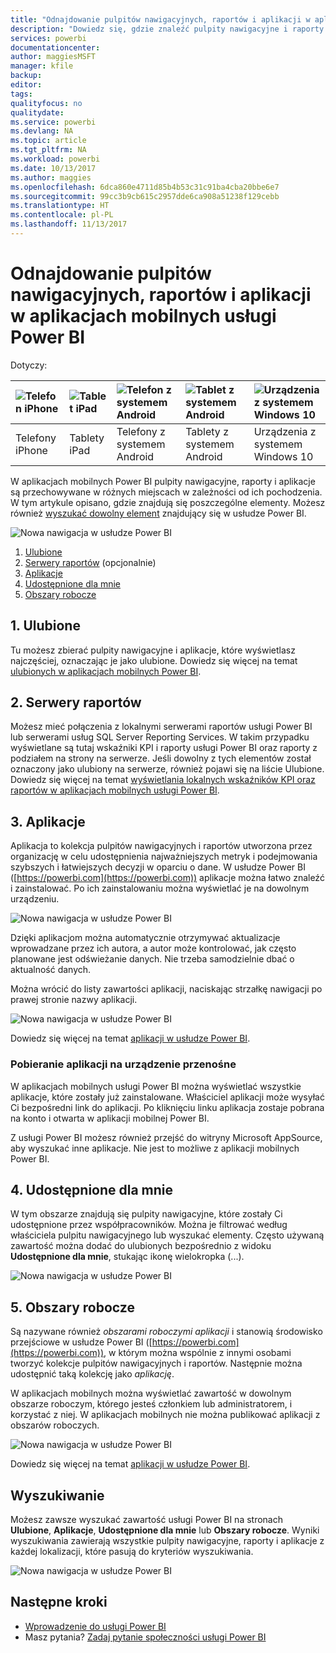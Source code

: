 ```yaml
---
title: "Odnajdowanie pulpitów nawigacyjnych, raportów i aplikacji w aplikacjach mobilnych usługi Power BI"
description: "Dowiedz się, gdzie znaleźć pulpity nawigacyjne i raporty w aplikacjach mobilnych usługi Power BI w zależności od ich pochodzenia."
services: powerbi
documentationcenter: 
author: maggiesMSFT
manager: kfile
backup: 
editor: 
tags: 
qualityfocus: no
qualitydate: 
ms.service: powerbi
ms.devlang: NA
ms.topic: article
ms.tgt_pltfrm: NA
ms.workload: powerbi
ms.date: 10/13/2017
ms.author: maggies
ms.openlocfilehash: 6dca860e4711d85b4b53c31c91ba4cba20bbe6e7
ms.sourcegitcommit: 99cc3b9cb615c2957dde6ca908a51238f129cebb
ms.translationtype: HT
ms.contentlocale: pl-PL
ms.lasthandoff: 11/13/2017
---
```

# <a name="find-your-dashboards-reports-and-apps-in-the-power-bi-mobile-apps"></a>Odnajdowanie pulpitów nawigacyjnych, raportów i aplikacji w aplikacjach mobilnych usługi Power BI
Dotyczy:

| ![Telefon iPhone](media/mobile-apps-find-content-mobile-devices/iphone-logo-50-px.png) | ![Tablet iPad](media/mobile-apps-find-content-mobile-devices/ipad-logo-50-px.png) | ![Telefon z systemem Android](media/mobile-apps-find-content-mobile-devices/android-phone-logo-50-px.png) | ![Tablet z systemem Android](media/mobile-apps-find-content-mobile-devices/android-tablet-logo-50-px.png) | ![Urządzenia z systemem Windows 10](media/mobile-apps-find-content-mobile-devices/win-10-logo-50-px.png) |
|:--- |:--- |:--- |:--- |:--- |
| Telefony iPhone |Tablety iPad |Telefony z systemem Android |Tablety z systemem Android |Urządzenia z systemem Windows 10 |

W aplikacjach mobilnych Power BI pulpity nawigacyjne, raporty i aplikacje są przechowywane w różnych miejscach w zależności od ich pochodzenia. W tym artykule opisano, gdzie znajdują się poszczególne elementy. Możesz również [wyszukać dowolny element](mobile-apps-find-content-mobile-devices.md#search) znajdujący się w usłudze Power BI. 

![Nowa nawigacja w usłudze Power BI](media/mobile-apps-find-content-mobile-devices/power-bi-mobile-find-content.png)

1. [Ulubione](mobile-apps-find-content-mobile-devices.md#1-favorites)
2. [Serwery raportów](mobile-apps-find-content-mobile-devices.md#2-report-servers) (opcjonalnie)
3. [Aplikacje](mobile-apps-find-content-mobile-devices.md#3-apps)
4. [Udostępnione dla mnie](mobile-apps-find-content-mobile-devices.md#4-shared-with-me)
5. [Obszary robocze](mobile-apps-find-content-mobile-devices.md#5-workspaces)

## <a name="1-favorites"></a>1. Ulubione
Tu możesz zbierać pulpity nawigacyjne i aplikacje, które wyświetlasz najczęściej, oznaczając je jako ulubione. Dowiedz się więcej na temat [ulubionych w aplikacjach mobilnych Power BI](mobile-apps-favorites.md).

## <a name="2-report-servers"></a>2. Serwery raportów
Możesz mieć połączenia z lokalnymi serwerami raportów usługi Power BI lub serwerami usług SQL Server Reporting Services. W takim przypadku wyświetlane są tutaj wskaźniki KPI i raporty usługi Power BI oraz raporty z podziałem na strony na serwerze. Jeśli dowolny z tych elementów został oznaczony jako ulubiony na serwerze, również pojawi się na liście Ulubione. Dowiedz się więcej na temat [wyświetlania lokalnych wskaźników KPI oraz raportów w aplikacjach mobilnych usługi Power BI](mobile-app-ssrs-kpis-mobile-on-premises-reports.md).

## <a name="3-apps"></a>3. Aplikacje
Aplikacja to kolekcja pulpitów nawigacyjnych i raportów utworzona przez organizację w celu udostępnienia najważniejszych metryk i podejmowania szybszych i łatwiejszych decyzji w oparciu o dane. W usłudze Power BI ([https://powerbi.com](https://powerbi.com)) aplikacje można łatwo znaleźć i zainstalować. Po ich zainstalowaniu można wyświetlać je na dowolnym urządzeniu. 

![Nowa nawigacja w usłudze Power BI](media/mobile-apps-find-content-mobile-devices/power-bi-mobile-apps.png)

Dzięki aplikacjom można automatycznie otrzymywać aktualizacje wprowadzane przez ich autora, a autor może kontrolować, jak często planowane jest odświeżanie danych. Nie trzeba samodzielnie dbać o aktualność danych.

Można wrócić do listy zawartości aplikacji, naciskając strzałkę nawigacji po prawej stronie nazwy aplikacji.

![Nowa nawigacja w usłudze Power BI](media/mobile-apps-find-content-mobile-devices/power-bi-it-spend-app-android.png)

Dowiedz się więcej na temat [aplikacji w usłudze Power BI](service-install-use-apps.md).

### <a name="get-an-app-on-a-mobile-device"></a>Pobieranie aplikacji na urządzenie przenośne
W aplikacjach mobilnych usługi Power BI można wyświetlać wszystkie aplikacje, które zostały już zainstalowane. Właściciel aplikacji może wysyłać Ci bezpośredni link do aplikacji. Po kliknięciu linku aplikacja zostaje pobrana na konto i otwarta w aplikacji mobilnej Power BI. 

Z usługi Power BI możesz również przejść do witryny Microsoft AppSource, aby wyszukać inne aplikacje. Nie jest to możliwe z aplikacji mobilnych Power BI. 

## <a name="4-shared-with-me"></a>4. Udostępnione dla mnie
W tym obszarze znajdują się pulpity nawigacyjne, które zostały Ci udostępnione przez współpracowników. Można je filtrować według właściciela pulpitu nawigacyjnego lub wyszukać elementy. Często używaną zawartość można dodać do ulubionych bezpośrednio z widoku **Udostępnione dla mnie**, stukając ikonę wielokropka (...).

![Nowa nawigacja w usłudze Power BI](media/mobile-apps-find-content-mobile-devices/power-bi-mobile-shared-with-me-fave.png)

## <a name="5-workspaces"></a>5. Obszary robocze
Są nazywane również *obszarami roboczymi aplikacji* i stanowią środowisko przejściowe w usłudze Power BI ([https://powerbi.com](https://powerbi.com)), w którym można wspólnie z innymi osobami tworzyć kolekcje pulpitów nawigacyjnych i raportów. Następnie można udostępnić taką kolekcję jako *aplikację*. 

W aplikacjach mobilnych można wyświetlać zawartość w dowolnym obszarze roboczym, którego jesteś członkiem lub administratorem, i korzystać z niej. W aplikacjach mobilnych nie można publikować aplikacji z obszarów roboczych.

![Nowa nawigacja w usłudze Power BI](media/mobile-apps-find-content-mobile-devices/power-bi-mobile-workspaces-home-android.png)

Dowiedz się więcej na temat [aplikacji w usłudze Power BI](service-install-use-apps.md).

## <a name="search"></a>Wyszukiwanie
Możesz zawsze wyszukać zawartość usługi Power BI na stronach **Ulubione**, **Aplikacje**, **Udostępnione dla mnie** lub **Obszary robocze**. Wyniki wyszukiwania zawierają wszystkie pulpity nawigacyjne, raporty i aplikacje z każdej lokalizacji, które pasują do kryteriów wyszukiwania. 

![Nowa nawigacja w usłudze Power BI](media/mobile-apps-find-content-mobile-devices/power-bi-mobile-search.png)

## <a name="next-steps"></a>Następne kroki
* [Wprowadzenie do usługi Power BI](service-get-started.md)
* Masz pytania? [Zadaj pytanie społeczności usługi Power BI](http://community.powerbi.com/)

